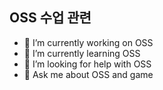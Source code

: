 ## OSS 수업 관련
- 🔭 I’m currently working on OSS
- 🌱 I’m currently learning OSS
- 🤔 I’m looking for help with OSS
- 💬 Ask me about OSS and game 
<!--
**Taejoonfldhfl/Taejoonfldhfl** is a ✨ _special_ ✨ repository because its `README.md` (this file) appears on your GitHub profile.

Here are some ideas to get you started:

- 🔭 I’m currently working on OSS
- 🌱 I’m currently learning OSS
- 👯 I’m looking to collaborate on ...
- 🤔 I’m looking for help with OSS
- 💬 Ask me about OSS and game 
- 📫 How to reach me: ...
- 😄 Pronouns: ...
- ⚡ Fun fact: ...
-->
